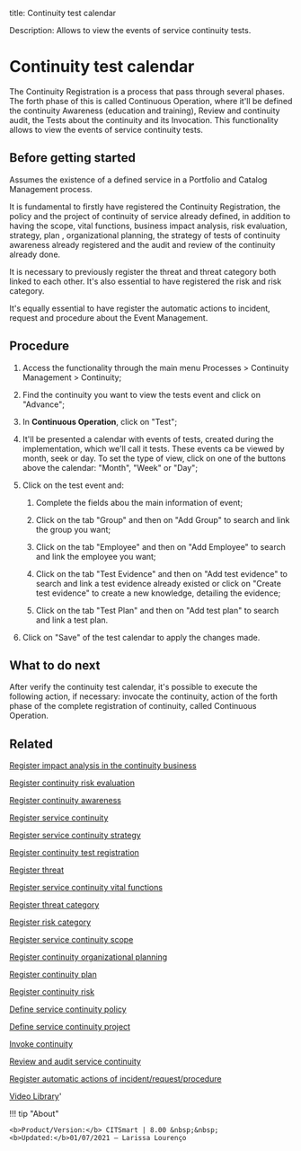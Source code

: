 title: Continuity test calendar

Description: Allows to view the events of service continuity tests. 
# Continuity test calendar

The Continuity Registration is a process that pass through several phases. The forth phase of this is called Continuous Operation, where it'll be defined the continuity Awareness (education and training), Review and continuity audit, the Tests about the continuity and its Invocation. This functionality allows to view the events of service continuity tests.

Before getting started
--------------------------

Assumes the existence of a defined service in a Portfolio and Catalog Management
process.

It is fundamental to firstly have registered the Continuity Registration, the
policy and the project of continuity of service already defined, in addition to
having the scope, vital functions, business impact analysis, risk evaluation,
strategy, plan , organizational planning, the strategy of tests of continuity
awareness already registered and the audit and review of the continuity already
done.

It is necessary to previously register the threat and threat category both
linked to each other. It's also essential to have registered the risk and risk
category.

It's equally essential to have register the automatic actions to incident,
request and procedure about the Event Management.

Procedure
-------------

1.  Access the functionality through the main menu Processes \> Continuity
    Management \> Continuity;

2.  Find the continuity you want to view the tests event and click on "Advance";

3.  In **Continuous Operation**, click on "Test";

4.  It'll be presented a calendar with events of tests, created during the
    implementation, which we'll call it tests. These events ca be viewed by
    month, seek or day. To set the type of view, click on one of the buttons
    above the calendar: "Month", "Week" or "Day";

5.  Click on the test event and:

    1.  Complete the fields abou the main information of event;

    2.  Click on the tab "Group" and then on "Add Group" to search and link the
        group you want;

    3.  Click on the tab "Employee" and then on "Add Employee" to search and
        link the employee you want;

    4.  Click on the tab "Test Evidence" and then on "Add test evidence" to
        search and link a test evidence already existed or click on "Create test
        evidence" to create a new knowledge, detailing the evidence;

    5.  Click on the tab "Test Plan" and then on "Add test plan" to search and
        link a test plan.

6.  Click on "Save" of the test calendar to apply the changes made.

What to do next
-------------------

After verify the continuity test calendar, it's possible to execute the
following action, if necessary: invocate the continuity, action of the forth
phase of the complete registration of continuity, called Continuous Operation.

Related
-------

[Register impact analysis in the continuity business](/en-us/citsmart-platform-8/processes/continuity/use/impact-analysis-continuity-business.html)

[Register continuity risk evaluation](/en-us/citsmart-platform-8/processes/continuity/use/continuity-risk-evaluation.html)

[Register continuity awareness](/en-us/citsmart-platform-8/processes/continuity/use/continuity-awareness.html)

[Register service continuity](/en-us/citsmart-platform-8/processes/continuity/use/register-service-continuity.html)

[Register service continuity strategy](/en-us/citsmart-platform-8/processes/continuity/use/service-continuity-strategy.html)

[Register continuity test registration](/en-us/citsmart-platform-8/processes/continuity/use/continuity-test-registration.html)

[Register threat](/en-us/citsmart-platform-8/processes/continuity/configuration/register-threat.html)

[Register service continuity vital functions](/en-us/citsmart-platform-8/processes/continuity/use/continuity-vital-functions.html)

[Register threat category](/en-us/citsmart-platform-8/processes/continuity/configuration/threat-category.html)

[Register risk category](/en-us/citsmart-platform-8/processes/continuity/configuration/risk-category.html)

[Register service continuity scope](/en-us/citsmart-platform-8/processes/continuity/use/service-continuity-scope.html)

[Register continuity organizational planning](/en-us/citsmart-platform-8/processes/continuity/use/continuity-organizational-planning.html)

[Register continuity plan](/en-us/citsmart-platform-8/processes/continuity/use/continuity-plan.html)

[Register continuity risk](/en-us/citsmart-platform-8/processes/continuity/configuration/register-continuity-risk.html)

[Define service continuity policy](/en-us/citsmart-platform-8/processes/continuity/use/continuity-policy.html)

[Define service continuity project](/en-us/citsmart-platform-8/processes/continuity/use/service-continuity-project.html)

[Invoke continuity](/en-us/citsmart-platform-8/processes/continuity/use/invoke-continuity.html)

[Review and audit service continuity](/en-us/citsmart-platform-8/processes/continuity/use/review-and-audit-continuity.html)

[Register automatic actions of incident/request/procedure](/en-us/citsmart-platform-8/additional-features/automation-of-operation/configuration/register-automatic-actions-incident-request-procedure.html)


<i class='fa fa-youtube-play  fa-2x' style='color:#97ce17;vertical-align: middle;'> </i> [Video Library](https://www.youtube.com/playlist?list=PLB5qK2uzf2RPwpIsGu97d5LVHeTNzpTMC)'

!!! tip "About"

    <b>Product/Version:</b> CITSmart | 8.00 &nbsp;&nbsp;
    <b>Updated:</b>01/07/2021 – Larissa Lourenço

